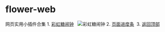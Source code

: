 # flower-web
网页实用小插件合集
1.
[彩虹糖闹钟](https://github.com/SoonPan/flower-web/tree/master/rainbow%20clock) &nbsp;
![彩虹糖闹钟](https://wx4.sinaimg.cn/mw690/ce8e084cly1g54aw7pym2j208y05vjrj.jpg)
2.
[页面进度条](https://github.com/SoonPan/flower-web/tree/master/progress_indicator)&nbsp;
3.
[返回顶部](https://github.com/SoonPan/flower-web/tree/master/back_to_top)&nbsp;
